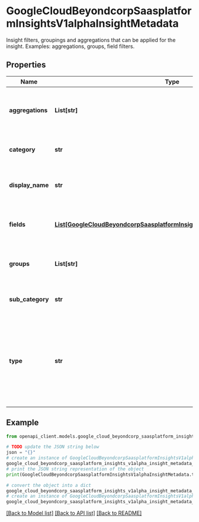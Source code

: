 # GoogleCloudBeyondcorpSaasplatformInsightsV1alphaInsightMetadata

Insight filters, groupings and aggregations that can be applied for the insight. Examples: aggregations, groups, field filters.

## Properties

Name | Type | Description | Notes
------------ | ------------- | ------------- | -------------
**aggregations** | **List[str]** | Output only. List of aggregation types available for insight. | [optional] [readonly] 
**category** | **str** | Output only. Category of the insight. | [optional] [readonly] 
**display_name** | **str** | Output only. Common name of the insight. | [optional] [readonly] 
**fields** | [**List[GoogleCloudBeyondcorpSaasplatformInsightsV1alphaInsightMetadataField]**](GoogleCloudBeyondcorpSaasplatformInsightsV1alphaInsightMetadataField.md) | Output only. List of fields available for insight. | [optional] [readonly] 
**groups** | **List[str]** | Output only. List of groupings available for insight. | [optional] [readonly] 
**sub_category** | **str** | Output only. Sub-Category of the insight. | [optional] [readonly] 
**type** | **str** | Output only. Type of the insight. It is metadata describing whether the insight is a metric (e.g. count) or a report (e.g. list, status). | [optional] [readonly] 

## Example

```python
from openapi_client.models.google_cloud_beyondcorp_saasplatform_insights_v1alpha_insight_metadata import GoogleCloudBeyondcorpSaasplatformInsightsV1alphaInsightMetadata

# TODO update the JSON string below
json = "{}"
# create an instance of GoogleCloudBeyondcorpSaasplatformInsightsV1alphaInsightMetadata from a JSON string
google_cloud_beyondcorp_saasplatform_insights_v1alpha_insight_metadata_instance = GoogleCloudBeyondcorpSaasplatformInsightsV1alphaInsightMetadata.from_json(json)
# print the JSON string representation of the object
print(GoogleCloudBeyondcorpSaasplatformInsightsV1alphaInsightMetadata.to_json())

# convert the object into a dict
google_cloud_beyondcorp_saasplatform_insights_v1alpha_insight_metadata_dict = google_cloud_beyondcorp_saasplatform_insights_v1alpha_insight_metadata_instance.to_dict()
# create an instance of GoogleCloudBeyondcorpSaasplatformInsightsV1alphaInsightMetadata from a dict
google_cloud_beyondcorp_saasplatform_insights_v1alpha_insight_metadata_from_dict = GoogleCloudBeyondcorpSaasplatformInsightsV1alphaInsightMetadata.from_dict(google_cloud_beyondcorp_saasplatform_insights_v1alpha_insight_metadata_dict)
```
[[Back to Model list]](../README.md#documentation-for-models) [[Back to API list]](../README.md#documentation-for-api-endpoints) [[Back to README]](../README.md)


